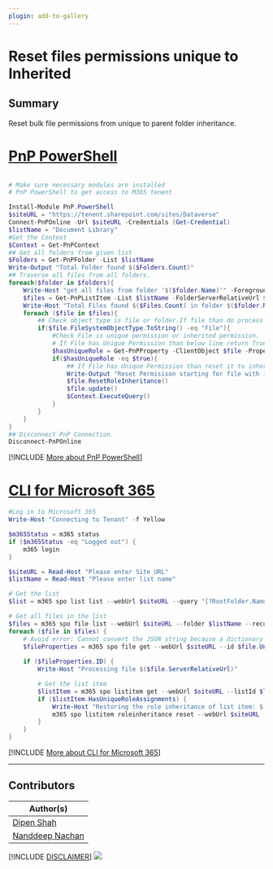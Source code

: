 ```yaml
---
plugin: add-to-gallery
---
```


# Reset files permissions unique to Inherited

## Summary
Reset bulk file permissions  from unique to parent folder inheritance.

# [PnP PowerShell](#tab/pnpps)
```powershell

# Make sure necessary modules are installed
# PnP PowerShell to get access to M365 tenent

Install-Module PnP.PowerShell
$siteURL = "https://tenent.sharepoint.com/sites/Dataverse"
Connect-PnPOnline -Url $siteURL -Credentials (Get-Credential)
$listName = "Document Library"
#Get the Context
$Context = Get-PnPContext
## Get all folders from given list
$Folders = Get-PnPFolder -List $listName
Write-Output "Total Folder found $($Folders.Count)"
## Traverse all files from all folders.
foreach($folder in $folders){
    Write-Host "get all files from folder '$($folder.Name)'" -ForegroundColor DarkGreen
    $files = Get-PnPListItem -List $listName -FolderServerRelativeUrl $folder.ServerRelativeUrl
    Write-Host "Total Files found $($Files.Count) in folder $($folder.Name)" -ForegroundColor DarkGreen
    foreach ($file in $files){
        ## Check object type is file or folder.If file than do process else do nothing.
        if($file.FileSystemObjectType.ToString() -eq "File"){
            #Check File is unique permission or inherited permission.
            # If File has Unique Permission than below line return True else False
            $hasUniqueRole = Get-PnPProperty -ClientObject $file -Property HasUniqueRoleAssignments
            if($hasUniqueRole -eq $true){
                ## If File has Unique Permission than reset it to inherited permission from parent folder.
                Write-Output "Reset Permisison starting for file with id $($file.Id)" -ForegroundColor DarkGreen
                $file.ResetRoleInheritance()
                $file.update()
                $Context.ExecuteQuery()
            }
        }
    }
}
## Disconnect PnP Connection.
Disconnect-PnPOnline
```
[!INCLUDE [More about PnP PowerShell](../../docfx/includes/MORE-PNPPS.md)]


# [CLI for Microsoft 365](#tab/cli-m365-ps)
```powershell
#Log in to Microsoft 365
Write-Host "Connecting to Tenant" -f Yellow

$m365Status = m365 status
if ($m365Status -eq "Logged out") {
    m365 login
}

$siteURL = Read-Host "Please enter Site URL"
$listName = Read-Host "Please enter list name"

# Get the list
$list = m365 spo list list --webUrl $siteURL --query "[?RootFolder.Name == '$listName']" --output json | ConvertFrom-Json

# Get all files in the list
$files = m365 spo file list --webUrl $siteURL --folder $listName --recursive --output json | ConvertFrom-Json
foreach ($file in $files) {
    # Avoid error: Cannot convert the JSON string because a dictionary that was converted from the string contains the duplicated keys 'Id' and 'ID'
    $fileProperties = m365 spo file get --webUrl $siteURL --id $file.UniqueId --asListItem --output json | ForEach-Object { $_.replace("Id", "_Id") } | ConvertFrom-Json
    
    if ($fileProperties.ID) {
        Write-Host "Processing file $($file.ServerRelativeUrl)"

        # Get the list item
        $listItem = m365 spo listitem get --webUrl $siteURL --listId $list.Id --id $fileProperties.ID --properties "HasUniqueRoleAssignments"
        if ($listItem.HasUniqueRoleAssignments) {
            Write-Host "Restoring the role inheritance of list item: $($file.ServerRelativeUrl)"
            m365 spo listitem roleinheritance reset --webUrl $siteURL --listItemId $fileProperties.ID --listId $list.Id
        }
    }
}
```
[!INCLUDE [More about CLI for Microsoft 365](../../docfx/includes/MORE-CLIM365.md)]
***

## Contributors

| Author(s) |
|-----------|
| [Dipen Shah](https://github.com/dips365) |
| [Nanddeep Nachan](https://github.com/nanddeepn) |


[!INCLUDE [DISCLAIMER](../../docfx/includes/DISCLAIMER.md)]
<img src="https://pnptelemetry.azurewebsites.net/script-samples/scripts/reset-files-permission-unique-to-inherited" aria-hidden="true" />
